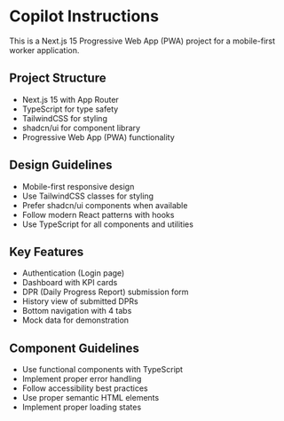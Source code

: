 # Copilot Instructions

<!-- Use this file to provide workspace-specific custom instructions to Copilot. For more details, visit https://code.visualstudio.com/docs/copilot/copilot-customization#_use-a-githubcopilotinstructionsmd-file -->

This is a Next.js 15 Progressive Web App (PWA) project for a mobile-first worker application.

## Project Structure
- Next.js 15 with App Router
- TypeScript for type safety
- TailwindCSS for styling
- shadcn/ui for component library
- Progressive Web App (PWA) functionality

## Design Guidelines
- Mobile-first responsive design
- Use TailwindCSS classes for styling
- Prefer shadcn/ui components when available
- Follow modern React patterns with hooks
- Use TypeScript for all components and utilities

## Key Features
- Authentication (Login page)
- Dashboard with KPI cards
- DPR (Daily Progress Report) submission form
- History view of submitted DPRs
- Bottom navigation with 4 tabs
- Mock data for demonstration

## Component Guidelines
- Use functional components with TypeScript
- Implement proper error handling
- Follow accessibility best practices
- Use proper semantic HTML elements
- Implement proper loading states
